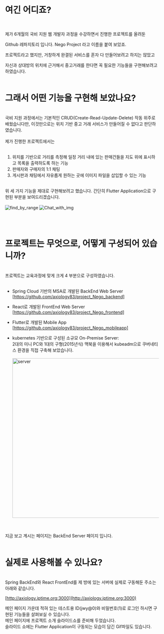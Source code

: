 # 여긴 어디죠?
<br>

제가 6개월의 국비 지원 웹 개발자 과정을 수강하면서 진행한 프로젝트를 올려둔

Github 레파지토리 입니다. Nego Project 라고 이름을 붙여 보았죠.

프로젝트라고 했지만, 거창하게 완결된 서비스를 혼자 다 만들어보려고 하지는 않았고

자신과 상대방의 위치에 근거해서 중고거래를 한다면 꼭 필요한 기능들을 구현해보려고 하였습니다.
<br><br>

# 그래서 어떤 기능을 구현해 보았나요? 
<br>
국비 지원 과정에서는 기본적인 CRUD(Create-Read-Update-Delete) 작동 위주로 배웠습니다만,
이것만으로는 위치 기반 중고 거래 서비스가 만들어질 수 없다고 판단하였습니다.
<br><br>
제가 진행한 프로젝트에서는
<br><br>

1. 위치를 기반으로 거리를 측정해 일정 거리 내에 있는 판매건들을 지도 위에 표시하고 목록을 출력하도록 하는 기능
2. 판매자와 구매자의 1:1 채팅
3. 게시판과 채팅에서 자유롭게 원하는 곳에 이미지 파일을 삽입할 수 있는 기능
<br><br>

위 세 가지 기능을 제대로 구현해보려고 했습니다.
간단히 Flutter Application으로 구현된 부분을 보여드리겠습니다.
<br><br>
![find_by_range](https://github.com/axiology83/project_Nego_backend/assets/132986829/876f33a3-ffef-4641-bbaf-8b530039e158)
![Chat_with_img](https://github.com/axiology83/project_Nego_backend/assets/132986829/404f74ee-c270-418c-b94f-79b82b7198c7)

<br><br>

# 프로젝트는 무엇으로, 어떻게 구성되어 있습니까?
<br>
프로젝트는 교육과정에 맞게 크게 4 부분으로 구성하였습니다.<br><br>

- Spring Cloud 기반의 MSA로 개발된 BackEnd Web Server <br>[https://github.com/axiology83/project_Nego_backend]

- React로 개발된 FrontEnd Web Server <br>[https://github.com/axiology83/project_Nego_frontend]

- Flutter로 개발된 Mobile App <br>[https://github.com/axiology83/project_Nego_mobileapp]

- kubernetes 기반으로 구성된 소규모 On-Premise Server:<br>
  2대의 미니 PC와 1대의 구형(2015년식) 맥북을 이용해서 kubeadm으로 쿠버네티스 환경을 직접 구축해 보았습니다.
  <br><br>
  <img width="522" alt="server" src="https://github.com/axiology83/project_Nego_backend/assets/132986829/97478e01-f1ee-407e-a485-9ae985a8aac9">


<br><br>
지금 보고 계시는 페이지는 BackEnd Server 페이지 입니다.
<br><br>

# 실제로 사용해볼 수 있나요?
<br>
Spring BackEnd와 React FrontEnd를 제 방에 있는 서버에 실제로 구동해둔 주소는 아래와 같습니다.

[http://axiology.iptime.org:3000](http://axiology.iptime.org:3000)

메인 페이지 가운데 적혀 있는 테스트용 ID(jwy@0)와 비밀번호(1)로 로그인 하시면 구현된 기능들을 살펴보실 수 있습니다. <br>
메인 페이지에 프로젝트 소개 슬라이드쇼를 준비해 두었습니다.<br> 
슬라이드 쇼에는 Flutter Application이 구동되는 모습이 담긴 Gif파일도 있습니다.



